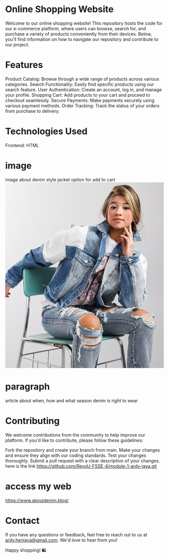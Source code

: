 # Online Shopping Website

Welcome to our online shopping website! This repository hosts the code for our e-commerce platform, where users can browse, search for, and purchase a variety of products conveniently from their devices. Below, you'll find information on how to navigate our repository and contribute to our project.

# Features
Product Catalog: Browse through a wide range of products across various categories.
Search Functionality: Easily find specific products using our search feature.
User Authentication: Create an account, log in, and manage your profile.
Shopping Cart: Add products to your cart and proceed to checkout seamlessly.
Secure Payments: Make payments securely using various payment methods.
Order Tracking: Track the status of your orders from purchase to delivery.

# Technologies Used
Frontend: HTML

# image
image about denim style jacket option for add to cart
<img src="jeans.webp" alt="woman with denim jacket and jeans pants">

# paragraph
article about when, how and what season denim is right to wear 

# Contributing
We welcome contributions from the community to help improve our platform. If you'd like to contribute, please follow these guidelines:

Fork the repository and create your branch from main.
Make your changes and ensure they align with our coding standards.
Test your changes thoroughly.
Submit a pull request with a clear description of your changes.
here is the link
https://github.com/RevoU-FSSE-4/module-1-ardy-jaya.git

# access my web
https://www.aboutdenim.blog/



# Contact
If you have any questions or feedback, feel free to reach out to us at ardy.henjaya@gmail.com. We'd love to hear from you!

Happy shopping! 🛍️
